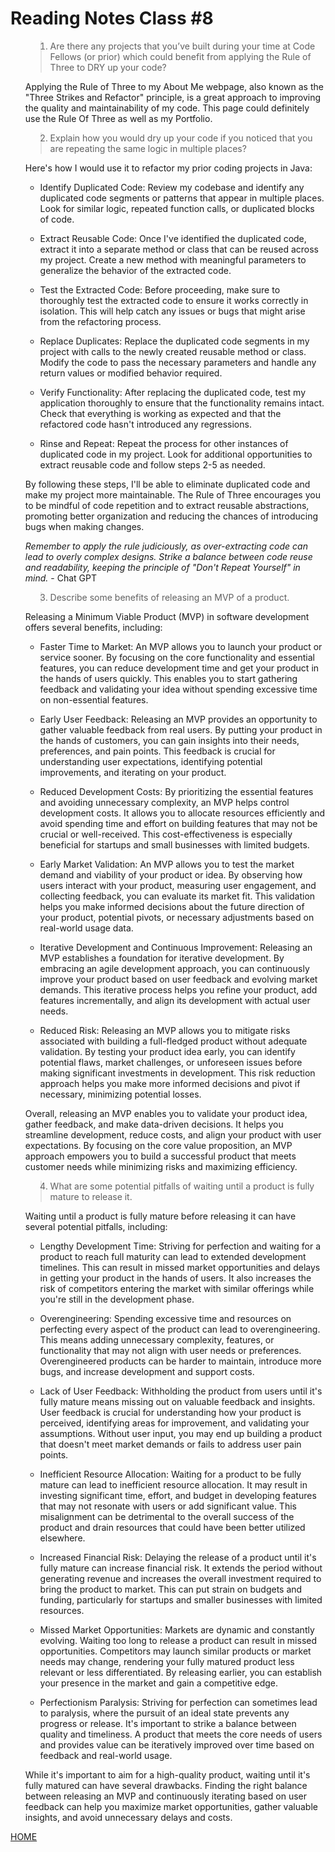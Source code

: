 # Reading Notes Class #8

<ol>

><li> Are there any projects that you’ve built during your time at Code Fellows (or prior) which could benefit from applying the Rule of Three to DRY up your code?

Applying the Rule of Three to my About Me webpage, also known as the "Three Strikes and Refactor" principle, is a great approach to improving the quality and maintainability of my code. This page could definitely use the Rule Of Three as well as my Portfolio. 

</li>

><li> Explain how you would dry up your code if you noticed that you are repeating the same logic in multiple places?

Here's how I would use it to refactor my prior coding projects in Java:

* Identify Duplicated Code:
Review my codebase and identify any duplicated code segments or patterns that appear in multiple places. Look for similar logic, repeated function calls, or duplicated blocks of code.

* Extract Reusable Code:
Once I've identified the duplicated code, extract it into a separate method or class that can be reused across my project. Create a new method with meaningful parameters to generalize the behavior of the extracted code.

* Test the Extracted Code:
Before proceeding, make sure to thoroughly test the extracted code to ensure it works correctly in isolation. This will help catch any issues or bugs that might arise from the refactoring process.

* Replace Duplicates:
Replace the duplicated code segments in my project with calls to the newly created reusable method or class. Modify the code to pass the necessary parameters and handle any return values or modified behavior required.

* Verify Functionality:
After replacing the duplicated code, test my application thoroughly to ensure that the functionality remains intact. Check that everything is working as expected and that the refactored code hasn't introduced any regressions.

* Rinse and Repeat:
Repeat the process for other instances of duplicated code in my project. Look for additional opportunities to extract reusable code and follow steps 2-5 as needed.

By following these steps, I'll be able to eliminate duplicated code and make my project more maintainable. The Rule of Three encourages you to be mindful of code repetition and to extract reusable abstractions, promoting better organization and reducing the chances of introducing bugs when making changes.

*Remember to apply the rule judiciously, as over-extracting code can lead to overly complex designs. Strike a balance between code reuse and readability, keeping the principle of "Don't Repeat Yourself" in mind.* - Chat GPT

</li>

><li> Describe some benefits of releasing an MVP of a product.

Releasing a Minimum Viable Product (MVP) in software development offers several benefits, including:

* Faster Time to Market: An MVP allows you to launch your product or service sooner. By focusing on the core functionality and essential features, you can reduce development time and get your product in the hands of users quickly. This enables you to start gathering feedback and validating your idea without spending excessive time on non-essential features.

* Early User Feedback: Releasing an MVP provides an opportunity to gather valuable feedback from real users. By putting your product in the hands of customers, you can gain insights into their needs, preferences, and pain points. This feedback is crucial for understanding user expectations, identifying potential improvements, and iterating on your product.

* Reduced Development Costs: By prioritizing the essential features and avoiding unnecessary complexity, an MVP helps control development costs. It allows you to allocate resources efficiently and avoid spending time and effort on building features that may not be crucial or well-received. This cost-effectiveness is especially beneficial for startups and small businesses with limited budgets.

* Early Market Validation: An MVP allows you to test the market demand and viability of your product or idea. By observing how users interact with your product, measuring user engagement, and collecting feedback, you can evaluate its market fit. This validation helps you make informed decisions about the future direction of your product, potential pivots, or necessary adjustments based on real-world usage data.

* Iterative Development and Continuous Improvement: Releasing an MVP establishes a foundation for iterative development. By embracing an agile development approach, you can continuously improve your product based on user feedback and evolving market demands. This iterative process helps you refine your product, add features incrementally, and align its development with actual user needs.

* Reduced Risk: Releasing an MVP allows you to mitigate risks associated with building a full-fledged product without adequate validation. By testing your product idea early, you can identify potential flaws, market challenges, or unforeseen issues before making significant investments in development. This risk reduction approach helps you make more informed decisions and pivot if necessary, minimizing potential losses.

Overall, releasing an MVP enables you to validate your product idea, gather feedback, and make data-driven decisions. It helps you streamline development, reduce costs, and align your product with user expectations. By focusing on the core value proposition, an MVP approach empowers you to build a successful product that meets customer needs while minimizing risks and maximizing efficiency.

</li>

><li> What are some potential pitfalls of waiting until a product is fully mature to release it.

Waiting until a product is fully mature before releasing it can have several potential pitfalls, including:

* Lengthy Development Time: Striving for perfection and waiting for a product to reach full maturity can lead to extended development timelines. This can result in missed market opportunities and delays in getting your product in the hands of users. It also increases the risk of competitors entering the market with similar offerings while you're still in the development phase.

* Overengineering: Spending excessive time and resources on perfecting every aspect of the product can lead to overengineering. This means adding unnecessary complexity, features, or functionality that may not align with user needs or preferences. Overengineered products can be harder to maintain, introduce more bugs, and increase development and support costs.

* Lack of User Feedback: Withholding the product from users until it's fully mature means missing out on valuable feedback and insights. User feedback is crucial for understanding how your product is perceived, identifying areas for improvement, and validating your assumptions. Without user input, you may end up building a product that doesn't meet market demands or fails to address user pain points.

* Inefficient Resource Allocation: Waiting for a product to be fully mature can lead to inefficient resource allocation. It may result in investing significant time, effort, and budget in developing features that may not resonate with users or add significant value. This misalignment can be detrimental to the overall success of the product and drain resources that could have been better utilized elsewhere.

* Increased Financial Risk: Delaying the release of a product until it's fully mature can increase financial risk. It extends the period without generating revenue and increases the overall investment required to bring the product to market. This can put strain on budgets and funding, particularly for startups and smaller businesses with limited resources.

* Missed Market Opportunities: Markets are dynamic and constantly evolving. Waiting too long to release a product can result in missed opportunities. Competitors may launch similar products or market needs may change, rendering your fully matured product less relevant or less differentiated. By releasing earlier, you can establish your presence in the market and gain a competitive edge.

* Perfectionism Paralysis: Striving for perfection can sometimes lead to paralysis, where the pursuit of an ideal state prevents any progress or release. It's important to strike a balance between quality and timeliness. A product that meets the core needs of users and provides value can be iteratively improved over time based on feedback and real-world usage.

While it's important to aim for a high-quality product, waiting until it's fully matured can have several drawbacks. Finding the right balance between releasing an MVP and continuously iterating based on user feedback can help you maximize market opportunities, gather valuable insights, and avoid unnecessary delays and costs.

</li>



</ol>

[HOME](../README.md)
